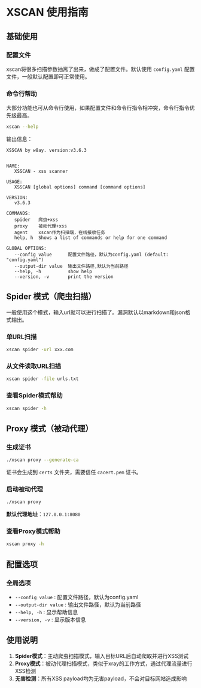 # XSCAN 使用指南

## 基础使用

### 配置文件

xscan将很多扫描参数抽离了出来，做成了配置文件。默认使用 `config.yaml` 配置文件，一般默认配置即可正常使用。

### 命令行帮助

大部分功能也可从命令行使用，如果配置文件和命令行指令相冲突，命令行指令优先级最高。

```bash
xscan --help
```

输出信息：
```
XSSCAN by w8ay. version:v3.6.3


NAME:
   XSSCAN - xss scanner

USAGE:
   XSSCAN [global options] command [command options]

VERSION:
   v3.6.3

COMMANDS:
   spider   爬虫+xss
   proxy    被动代理+xss
   agent    xscan作为扫描端，在线接收任务
   help, h  Shows a list of commands or help for one command

GLOBAL OPTIONS:
   --config value      配置文件路径，默认为config.yaml (default: "config.yaml")
   --output-dir value  输出文件路径,默认为当前路径
   --help, -h          show help
   --version, -v       print the version
```



## Spider 模式（爬虫扫描）

一般使用这个模式，输入url就可以进行扫描了。漏洞默认以markdown和json格式输出。

### 单URL扫描

```bash
xscan spider -url xxx.com
```

### 从文件读取URL扫描

```bash
xscan spider -file urls.txt
```

### 查看Spider模式帮助

```bash
xscan spider -h
```

## Proxy 模式（被动代理）

### 生成证书

```bash
./xscan proxy --generate-ca
```

证书会生成到 `certs` 文件夹，需要信任 `cacert.pem` 证书。

### 启动被动代理

```bash
./xscan proxy
```

**默认代理地址**：`127.0.0.1:8080`

### 查看Proxy模式帮助

```bash
xscan proxy -h
```

## 配置选项

### 全局选项

- `--config value` : 配置文件路径，默认为config.yaml
- `--output-dir value` : 输出文件路径，默认为当前路径
- `--help, -h` : 显示帮助信息
- `--version, -v` : 显示版本信息

## 使用说明

1. **Spider模式**：主动爬虫扫描模式，输入目标URL后自动爬取并进行XSS测试
2. **Proxy模式**：被动代理扫描模式，类似于xray的工作方式，通过代理流量进行XSS检测
3. **无害检测**：所有XSS payload均为无害payload，不会对目标网站造成影响
